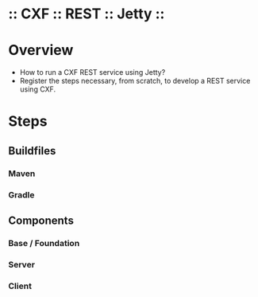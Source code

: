 ﻿:: CXF :: REST :: Jetty ::
==========================

# Overview

- How to run a CXF REST service using Jetty?
- Register the steps necessary, from scratch, to develop a REST service using CXF.

# Steps

## Buildfiles

### Maven

### Gradle

## Components

### Base / Foundation

### Server

### Client
